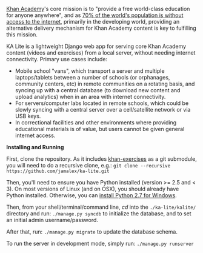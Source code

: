 [Khan Academy](http://www.khanacademy.org/)'s core mission is to "provide a free world-class education for anyone anywhere", and as [70% of the world's population is without access to the internet](http://en.wikipedia.org/wiki/Global_Internet_usage), primarily in the developing world, providing an alternative delivery mechanism for Khan Academy content is key to fulfilling this mission.

KA Lite is a lightweight Django web app for serving core Khan Academy content (videos and exercises) from a local server, without needing internet connectivity. Primary use cases include:
* Mobile school "vans", which transport a server and multiple laptops/tablets between a number of schools (or orphanages, community centers, etc) in remote communities on a rotating basis, and syncing up with a central database (to download new content and upload analytics) when in an area with internet connectivity.
* For servers/computer labs located in remote schools, which could be slowly syncing with a central server over a cell/satellite network or via USB keys.
* In correctional facilities and other environments where providing educational materials is of value, but users cannot be given general internet access.

**Installing and Running**

First, clone the repository. As it includes [khan-exercises](https://github.com/Khan/khan-exercises) as a git submodule, you will need to do a recursive clone, e.g.:
`git clone --recursive https://github.com/jamalex/ka-lite.git`

Then, you'll need to ensure you have Python installed (version >= 2.5 and < 3). On most versions of Linux (and on OSX), you should already have Python installed. Otherwise, you can [install Python 2.7 for Windows](http://www.python.org/download/releases/2.7.3/).

Then, from your shell/terminal/command line, _cd_ into the `./ka-lite/kalite/` directory and run:
`./manage.py syncdb`
to initialize the database, and to set an initial admin username/password.

After that, run:
`./manage.py migrate`
to update the database schema.

To run the server in development mode, simply run:
`./manage.py runserver`